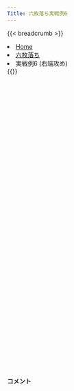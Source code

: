 ```yaml
---
Title: 六枚落ち実戦例6
---
```

{{< breadcrumb >}}
  <li class="breadcrumb-item"><a href="/shogi-beginners/">Home</a></li>
  <li class="breadcrumb-item"><a href="/shogi-beginners/6mai/">六枚落ち</a></li>
  <li class="breadcrumb-item active" aria-current="page">実戦例6 (右端攻め)</li>
{{</ breadcrumb >}}
<div class="row pt-3">
  <div class="col-sm" tabindex="-1">
    <script id="example-kif" type="text/plain">
手合割：六枚落ち
下手：下手
上手：上手
手数----指手---------消費時間--
*<ruby>右端<rt>みぎはし</rt></ruby><ruby>攻<rt>せ</rt></ruby>めの<ruby>勝<rt>か</rt></ruby>ち<ruby>方<rt>かた</rt></ruby>をおぼえましょう。
*<div class="text-center"><img class="img-fluid pt-3 w-50" src="/shogi-beginners/img/cat19.webp"></div>
   1 ４二玉(51)
   2 ７六歩(77)
   3 ７二金(61)
   4 １六歩(17)
   5 ３二金(41)
   6 １五歩(16)
   7 ２二銀(31)
   8 １七香(19)
   9 ２四歩(23)
*<ruby>上手<rt>うわて</rt></ruby>の<ruby>変化球<rt>へんかきゅう</rt></ruby>です。☗<ruby>１八<rt>いちはち</rt></ruby><ruby>飛<rt>ひ</rt></ruby>は☖<ruby>２三金<rt>にーさんきん</rt></ruby>で<ruby>攻<rt>せ</rt></ruby>めがつながりません。ほかの<ruby>攻<rt>せ</rt></ruby>めを<ruby>考<rt>かんが</rt></ruby>える<ruby>必要<rt>ひつよう</rt></ruby>があります。
  10 ２六歩(27)
*<ruby>歩<rt>ふ</rt></ruby>が<ruby>伸<rt>の</rt></ruby>びて<ruby>争点<rt>そうてん</rt></ruby>が<ruby>近<rt>ちか</rt></ruby>づいたので、２<ruby>筋<rt>すじ</rt></ruby>から<ruby>攻<rt>せ</rt></ruby>めましょう。
  11 ２三金(32)
*<ruby>問題<rt>もんだい</rt></ruby>: <ruby>次<rt>つぎ</rt></ruby>の<ruby>手<rt>て</rt></ruby>を<ruby>考<rt>かんが</rt></ruby>えてみましょう。
*<div><img class="img-fluid" src="/shogi-beginners/img/cat2.webp"></div>
  12 ３八銀(39)
*すぐに☗<ruby>２五<rt>にーごー</rt></ruby><ruby>歩<rt>ふ</rt></ruby>と<ruby>攻<rt>せ</rt></ruby>めるより<ruby>棒銀<rt>ぼうぎん</rt></ruby>がわかりやすいです。
  13 ７四歩(73)
  14 ２七銀(38)
  15 ３二玉(42)
  16 ３六銀(27)
  17 ３四金(23)
  18 ２五歩(26)
  19 同　歩(24)
  20 同　銀(36)
  21 同　金(34)
  22 同　飛(28)
  23 ２三歩打
  24 ２八飛(25)
*<ruby>金銀交換<rt>きんぎんこうかん</rt></ruby>に<ruby>満足<rt>まんぞく</rt></ruby>して<ruby>飛車<rt>ひしゃ</rt></ruby>を<ruby>引<rt>ひ</rt></ruby>いておきます。
  25 ７三金(72)
*<ruby>問題<rt>もんだい</rt></ruby>: <ruby>次<rt>つぎ</rt></ruby>の<ruby>手<rt>て</rt></ruby>を<ruby>考<rt>かんが</rt></ruby>えてみましょう。
*<div><img class="img-fluid" src="/shogi-beginners/img/cat2.webp"></div>
  26 ２五金打
*☗<ruby>１四<rt>いちよん</rt></ruby><ruby>歩<rt>ふ</rt></ruby>からの<ruby>攻<rt>せ</rt></ruby>めをねらった<ruby>手<rt>て</rt></ruby>です。
  27 ６四金(73)
*<ruby>宿題<rt>しゅくだい</rt></ruby>: ☖<ruby>１二銀<rt>いちにーぎん</rt></ruby>の<ruby>変化<rt>へんか</rt></ruby>も<ruby>考<rt>かんが</rt></ruby>えてみてください。
  28 １四歩(15)
  29 同　歩(13)
  30 １三歩打
*☗<ruby>同金<rt>どうきん</rt></ruby>と<ruby>攻<rt>せ</rt></ruby>めても<ruby>十分<rt>じゅうぶん</rt></ruby>ですがより<ruby>駒得<rt>こまどく</rt></ruby>を<ruby>目指<rt>めざ</rt></ruby>します。☖<ruby>同銀<rt>どうぎん</rt></ruby>には☗<ruby>１四<rt>いちよん</rt></ruby><ruby>香<rt>きょう</rt></ruby>が<ruby>厳<rt>きび</rt></ruby>しいです。
  31 ２一銀打
  32 １四香(17)
  33 １一歩打
*<ruby>問題<rt>もんだい</rt></ruby>: <ruby>次<rt>つぎ</rt></ruby>の<ruby>手<rt>て</rt></ruby>を<ruby>考<rt>かんが</rt></ruby>えてみましょう。
*<div><img class="img-fluid" src="/shogi-beginners/img/cat2.webp"></div>
  34 １八飛(28)
*これで<ruby>端<rt>はし</rt></ruby>が<ruby>受<rt>う</rt></ruby>かりません。
  35 ５四歩(53)
  36 １二歩成(13)
  37 同　歩(11)
  38 同　香成(14)
  39 同　銀(21)
  40 同　飛成(18)
  41 １一香打
*<ruby>問題<rt>もんだい</rt></ruby>: <ruby>次<rt>つぎ</rt></ruby>の<ruby>手<rt>て</rt></ruby>を<ruby>考<rt>かんが</rt></ruby>えてみましょう。
*<div><img class="img-fluid" src="/shogi-beginners/img/cat2.webp"></div>
  42 ２一銀打
*<ruby>重要<rt>じゅうよう</rt></ruby>な<ruby>一手<rt>いって</rt></ruby>です。ほかの<ruby>手<rt>て</rt></ruby>では<ruby>逆転<rt>ぎゃくてん</rt></ruby>もありえます。
  43 ３一玉(32)
*<ruby>問題<rt>もんだい</rt></ruby>: <ruby>次<rt>つぎ</rt></ruby>の<ruby>手<rt>て</rt></ruby>を<ruby>考<rt>かんが</rt></ruby>えてみましょう。
*<div><img class="img-fluid" src="/shogi-beginners/img/cat2.webp"></div>
  44 ３三角成(88)
*<ruby>重要<rt>じゅうよう</rt></ruby>な<ruby>一手<rt>いって</rt></ruby>です。<ruby>形<rt>かたち</rt></ruby>が<ruby>違<rt>ちが</rt></ruby>うと<ruby>成立<rt>せいりつ</rt></ruby>しないので<ruby>注意<rt>ちゅうい</rt></ruby>してください。
  45 同　銀(22)
  46 ３二龍(12)
  47 投了
*<a href="/shogi-beginners/6mai/example7/">
*<ruby>次<rt>つぎ</rt></ruby>の<ruby>棋譜<rt>きふ</rt></ruby>を<ruby>見<rt>み</rt></ruby>よう！
*<div class="text-center"><img class="img-fluid pt-3 w-50" src="/shogi-beginners/img/cat1.webp"></div></a>
まで46手で下手の勝ち
    </script>
    <svg id="example" class="board" xmlns="http://www.w3.org/2000/svg" viewBox="0,0,400,540"></svg>
  </div>
  <div class="col-sm">
    <h4 class="pt-3">コメント</h4>
    <div id="comment"></div>
  </div>
</div>
